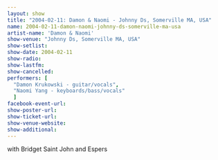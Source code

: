```yaml
---
layout: show
title: "2004-02-11: Damon & Naomi - Johnny Ds, Somerville MA, USA"
name: 2004-02-11-damon-naomi-johnny-ds-somerville-ma-usa
artist-name: 'Damon & Naomi'
show-venue: "Johnny Ds, Somerville MA, USA"
show-setlist: 
show-date: 2004-02-11
show-radio: 
show-lastfm: 
show-cancelled: 
performers: [
  "Damon Krukowski - guitar/vocals",
  "Naomi Yang - keyboards/bass/vocals"
  ]
facebook-event-url: 
show-poster-url: 
show-ticket-url: 
show-venue-website: 
show-additional: 
---
```


with Bridget Saint John and Espers